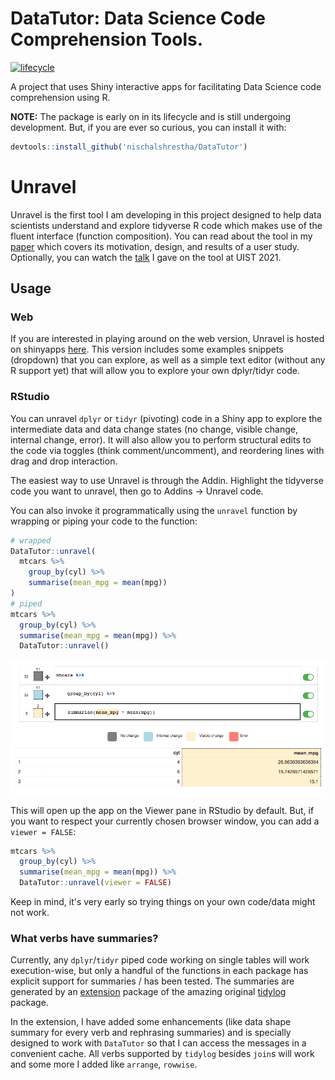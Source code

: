# DataTutor: Data Science Code Comprehension Tools.

<!-- badges: start -->
[![lifecycle](https://img.shields.io/badge/lifecycle-experimental-blue.svg)](https://www.tidyverse.org/lifecycle/#experimental)
<!-- badges: end -->

A project that uses Shiny interactive apps for facilitating Data Science code comprehension using R.

**NOTE:** The package is early on in its lifecycle and is still undergoing development. But, if you are ever so curious, you can install it with:

```r
devtools::install_github('nischalshrestha/DataTutor')
```

# Unravel

Unravel is the first tool I am developing in this project designed to help data scientists understand and explore tidyverse R code which makes use of the fluent interface (function composition). You can read about
the tool in my [paper](https://dl.acm.org/doi/10.1145/3472749.3474744) which covers its motivation, design, and results of a user study. Optionally, you can 
watch the [talk](https://youtu.be/wJ77e39XVEs) I gave on the tool at UIST 2021.

## Usage

### Web

If you are interested in playing around on the web version, Unravel is hosted on shinyapps [here](https://nshrest.shinyapps.io/datawhats). This version includes some examples snippets (dropdown) that you can explore, as well as a simple text editor (without any R support yet) that will allow you to explore your own dplyr/tidyr code.

### RStudio

You can unravel `dplyr` or `tidyr` (pivoting) code in a Shiny app to explore the intermediate data and data change states (no change, visible change, internal change, error). It will also allow you to perform structural edits to the code via toggles (think comment/uncomment), and reordering lines with drag and drop interaction. 

The easiest way to use Unravel is through the Addin. Highlight the tidyverse code you want to unravel, then go to Addins -> Unravel code.

You can also invoke it programmatically using the `unravel` function by wrapping or piping your code to the function:

```r
# wrapped
DataTutor::unravel(
  mtcars %>%
    group_by(cyl) %>% 
    summarise(mean_mpg = mean(mpg))
)
# piped
mtcars %>%
  group_by(cyl) %>% 
  summarise(mean_mpg = mean(mpg)) %>%
  DataTutor::unravel()
```

![](man/figures/example.png)

This will open up the app on the Viewer pane in RStudio by default. But, if you want to respect your currently chosen browser window, you can add a `viewer = FALSE`:

```r
mtcars %>%
  group_by(cyl) %>% 
  summarise(mean_mpg = mean(mpg)) %>%
  DataTutor::unravel(viewer = FALSE)
```

Keep in mind, it's very early so trying things on your own code/data might not work.

### What verbs have summaries?

Currently, any `dplyr`/`tidyr` piped code working on single tables will work execution-wise, but only a handful of the functions in each package has explicit support for summaries / has been tested. The summaries are generated by an [extension](https://github.com/nischalshrestha/tidylog) package of the amazing original [tidylog](https://github.com/elbersb/tidylog) package.

In the extension, I have added some enhancements (like data shape summary for every verb and rephrasing summaries) and is specially designed to work with `DataTutor` so that I can access the messages in a convenient cache. All verbs supported by `tidylog` besides `join`s will work and some more I added like `arrange`, `rowwise`.
